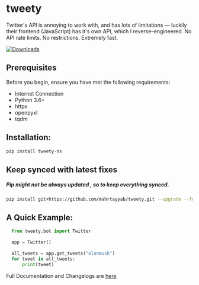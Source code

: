 # tweety
Twitter's API is annoying to work with, and has lots of limitations — luckily their frontend (JavaScript) has it's own API, which I reverse–engineered. No API rate limits. No restrictions. Extremely fast.

[![Downloads](https://static.pepy.tech/personalized-badge/tweety-ns?period=total&units=international_system&left_color=orange&right_color=blue&left_text=Downloads)](https://pepy.tech/project/tweety-ns)
## Prerequisites

Before you begin, ensure you have met the following requirements:

* Internet Connection
* Python 3.6+
* httpx 
* openpyxl
* tqdm

## Installation: 
```bash
pip install tweety-ns
```

## Keep synced with latest fixes

##### **Pip might not be always updated , so to keep everything synced.**

```bash
pip install git+https://github.com/mahrtayyab/tweety.git --upgrade --force-reinstall
```

## A Quick Example:
```python
  from tweety.bot import Twitter
  
  app = Twitter()
  
  all_tweets = app.get_tweets("elonmusk")
  for tweet in all_tweets:
      print(tweet)
```

Full Documentation and Changelogs are [here](https://mahrtayyab.github.io/tweety_docs/)
